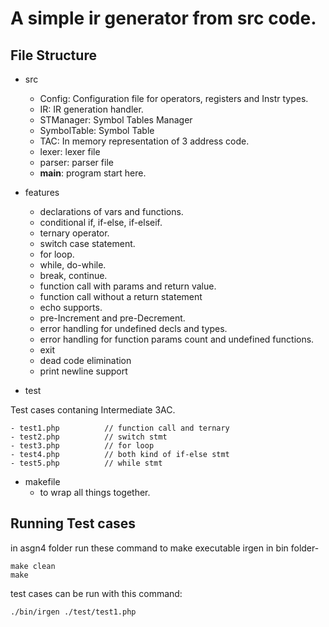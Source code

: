 # A simple ir generator from src code.

## File Structure
- src
    - Config: Configuration file for operators, registers and Instr types.
    - IR: IR generation handler.
    - STManager: Symbol Tables Manager
    - SymbolTable: Symbol Table
    - TAC: In memory representation of 3 address code.
    - lexer: lexer file
    - parser: parser file
    - __main__: program start here.

- features
    - declarations of vars and functions.
    - conditional if, if-else, if-elseif.
    - ternary operator.
    - switch case statement.
    - for loop.
    - while, do-while.
    - break, continue.
    - function call with params and return value.
    - function call without a return statement
    - echo supports.
    - pre-Increment and pre-Decrement. 
    - error handling for undefined decls and types.
    - error handling for function params count and undefined functions.
    - exit 
    - dead code elimination
    - print newline support

- test

Test cases contaning Intermediate 3AC.

      
    - test1.php          // function call and ternary
    - test2.php          // switch stmt
    - test3.php          // for loop
    - test4.php          // both kind of if-else stmt 
    - test5.php          // while stmt
     

- makefile
    - to wrap all things together.

## Running Test cases

   in asgn4 folder run these command to make executable irgen in bin folder-

    make clean
    make

   test cases can be run with this command:

    ./bin/irgen ./test/test1.php

